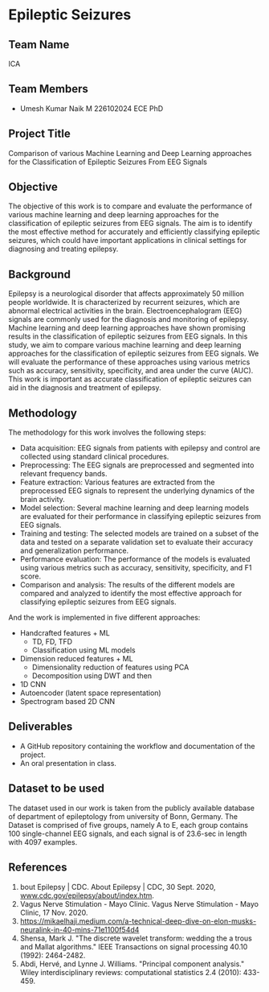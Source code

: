 # Epileptic Seizures

## Team Name
ICA 

## Team Members
* Umesh Kumar Naik M 226102024 ECE PhD

## Project Title
Comparison of various Machine Learning and Deep Learning approaches for the Classification of Epileptic Seizures From EEG Signals        

## Objective
The objective of this work is to compare and evaluate the performance of various machine learning and deep learning approaches for the classification of epileptic seizures from EEG signals. The aim is to identify the most effective method for accurately and efficiently classifying epileptic seizures, which could have important applications in clinical settings for diagnosing and treating epilepsy.

## Background
Epilepsy is a neurological disorder that affects approximately 50 million people worldwide. It is characterized by recurrent seizures, which are abnormal electrical activities in the brain. Electroencephalogram (EEG) signals are commonly used for the diagnosis and monitoring of epilepsy. Machine learning and deep learning approaches have shown promising results in the classification of epileptic seizures from EEG signals. In this study, we aim to compare various machine learning and deep learning approaches for the classification of epileptic seizures from EEG signals. We will evaluate the performance of these approaches using various metrics such as accuracy, sensitivity, specificity, and area under the curve (AUC). This work is important as accurate classification of epileptic seizures can aid in the diagnosis and treatment of epilepsy.

## Methodology
The methodology for this work involves the following steps:

* Data acquisition: EEG signals from patients with epilepsy and control are collected using standard clinical procedures.
* Preprocessing: The EEG signals are preprocessed and segmented into relevant frequency bands.
* Feature extraction: Various features are extracted from the preprocessed EEG signals to represent the underlying dynamics of the brain activity.
* Model selection: Several machine learning and deep learning models are evaluated for their performance in classifying epileptic seizures from EEG signals.
* Training and testing: The selected models are trained on a subset of the data and tested on a separate validation set to evaluate their accuracy and generalization performance.
* Performance evaluation: The performance of the models is evaluated using various metrics such as accuracy, sensitivity, specificity, and F1 score.
* Comparison and analysis: The results of the different models are compared and analyzed to identify the most effective approach for classifying epileptic seizures from EEG signals.


And the work is implemented in five different approaches:
- Handcrafted features + ML
    * TD, FD, TFD
    * Classification using ML models
- Dimension reduced features + ML
    * Dimensionality reduction of features using PCA
    * Decomposition using DWT and then
- 1D CNN
- Autoencoder (latent space representation)
- Spectrogram based 2D CNN

## Deliverables
* A GitHub repository containing the workflow and documentation of the project.
* An oral presentation in class.

## Dataset to be used
The dataset used in our work is taken from the publicly available database of department of epileptology from university of Bonn, Germany. The Dataset is comprised of five groups, namely A to E, each group contains 100 single-channel EEG signals, and each signal is of 23.6-sec in length with 4097 examples.

## References
1. bout Epilepsy | CDC. About Epilepsy | CDC, 30 Sept. 2020, www.cdc.gov/epilepsy/about/index.htm.
2. Vagus Nerve Stimulation - Mayo Clinic. Vagus Nerve Stimulation - Mayo Clinic, 17 Nov. 2020.
3. https://mikaelhaji.medium.com/a-technical-deep-dive-on-elon-musks-neuralink-in-40-mins-71e1100f54d4
4. Shensa, Mark J. "The discrete wavelet transform: wedding the a trous and Mallat algorithms." IEEE Transactions on signal processing 40.10 (1992): 2464-2482.
5. Abdi, Hervé, and Lynne J. Williams. "Principal component analysis." Wiley interdisciplinary reviews: computational statistics 2.4 (2010): 433-459.
